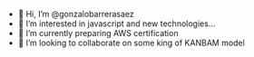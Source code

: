 - 👋 Hi, I’m @gonzalobarrerasaez
- 👀 I’m interested in javascript and new technologies...
- 🌱 I’m currently preparing AWS certification
- 💞️ I’m looking to collaborate on some king of KANBAM model

<!---
gonzalobarrerasaez/gonzalobarrerasaez is a ✨ special ✨ repository because its `README.md` (this file) appears on your GitHub profile.
You can click the Preview link to take a look at your changes.
--->

